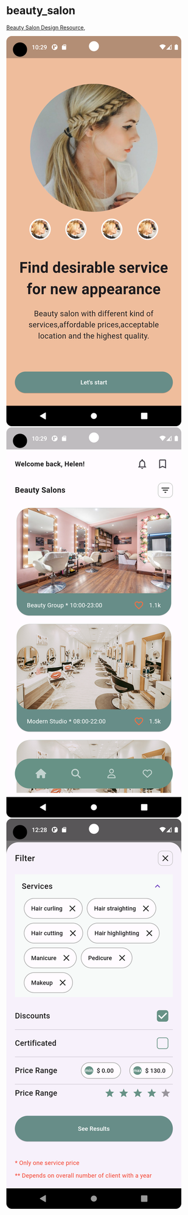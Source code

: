 # beauty_salon
[Beauty Salon Design Resource](https://dribbble.com/shots/23018690-Beauty-Salon),

![](welcome.png)
![](home.png)
![](booking.png)

